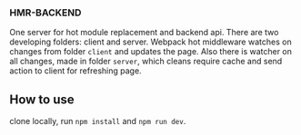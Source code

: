 ### HMR-BACKEND

One server for hot module replacement and backend api. There are two developing folders: client and server. Webpack hot middleware watches on changes from folder `client` and updates the page. Also there is watcher on all changes, made in folder `server`, which cleans require cache and send action to client for refreshing page.

## How to use

clone locally, run `npm install` and `npm run dev`.
